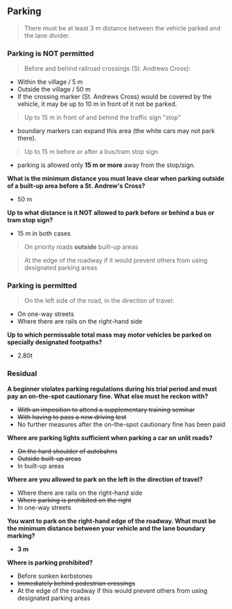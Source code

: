 ## Parking

> There must be at least 3 m distance between the vehicle parked and the lane divider.

### Parking is NOT permitted

> Before and behind railroad crossings (St. Andrews Cross):
- Within the village / 5 m 
- Outside the village / 50 m 
- If the crossing marker (St. Andrews Cross) would be covered by the vehicle, it may be up to 10 m in front of it not be parked.

> Up to 15 m in front of and behind the traffic sign "stop"
- boundary markers can expand this area (the white cars may not park there).

> Up to 15 m before or after a bus/tram stop sign
- parking is allowed only **15 m or more** away from the stop/sign.

**What is the minimum distance you must leave clear when parking outside of a built-up area before a St. Andrew's Cross?**
- 50 m

**Up to what distance is it NOT allowed to park before or behind a bus or tram stop sign?**
- 15 m in both cases

> On priority roads **outside** built-up areas

> At the edge of the roadway if it would prevent others from using designated parking areas

### Parking is permitted

> On the left side of the road, in the direction of travel:
- On one-way streets
- Where there are rails on the right-hand side

**Up to which permissable total mass may motor vehicles be parked on specially designated footpaths?**
- 2.80t

### Residual

**A beginner violates parking regulations during his trial period and must pay an on-the-spot cautionary fine. What else must he reckon with?**
- ~~With an imposition to attend a supplementary training seminar~~
- ~~With having to pass a new driving test~~
- No further measures after the on-the-spot cautionary fine has been paid

**Where are parking lights sufficient when parking a car on unlit roads?**
- ~~On the hard shoulder of autobahns~~
- ~~Outside built-up areas~~
- In built-up areas

**Where are you allowed to park on the left in the direction of travel?**
- Where there are rails on the right-hand side
- ~~Where parking is prohibited on the right~~
- In one-way streets

**You want to park on the right-hand edge of the roadway. What must be the minimum distance between your vehicle and the lane boundary marking?**
- **3 m**

**Where is parking prohibited?**
- Before sunken kerbstones
- ~~Immediately behind pedestrian crossings~~
- At the edge of the roadway if this would prevent others from using designated parking areas
